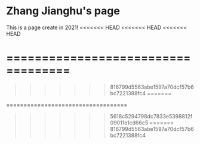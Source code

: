 # Zhang Jianghu's page

This is a page create in 2021! 
<<<<<<< HEAD
<<<<<<< HEAD
<<<<<<< HEAD

===================================
=======
>>>>>>> 816799d5563abe1597a70dcf57b6bc7221388fc4
=======

===================================
>>>>>>> 5618c5294798dc7833e5398812f09011e1cd66c5
=======
>>>>>>> 816799d5563abe1597a70dcf57b6bc7221388fc4
